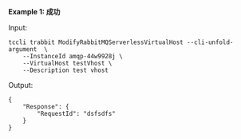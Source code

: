 **Example 1: 成功**



Input: 

```
tccli trabbit ModifyRabbitMQServerlessVirtualHost --cli-unfold-argument  \
    --InstanceId amqp-44w9928j \
    --VirtualHost testVhost \
    --Description test vhost
```

Output: 
```
{
    "Response": {
        "RequestId": "dsfsdfs"
    }
}
```


